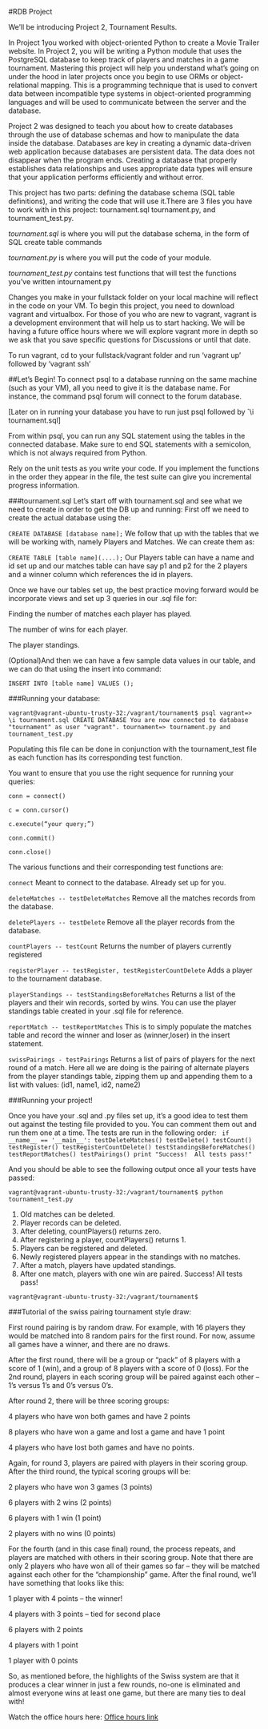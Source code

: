 #RDB Project

We’ll be introducing Project 2, Tournament Results.

In Project 1you worked with object-oriented Python to create a Movie Trailer website. In Project 2, you will be writing a Python module that uses the PostgreSQL database to keep track of players and matches in a game tournament. Mastering this project will help you understand what’s going on under the hood in later projects once you begin to use ORMs or object-relational mapping. This is a programming technique that is used to convert data between incompatible type systems in object-oriented programming languages and will be used to communicate between the server and the database.

Project 2 was designed to teach you about how to create databases through the use of database schemas and how to manipulate the data inside the database. Databases are key in creating a dynamic data-driven web application because databases are persistent data. The data does not disappear when the program ends. Creating a database that properly establishes data relationships and uses appropriate data types will ensure that your application performs efficiently and without error.

This project has two parts: defining the database schema (SQL table definitions), and writing the code that will use it.There are 3 files you have to work with in this project: 
tournament.sql tournament.py, and tournament_test.py.

*tournament.sql* is where you will put the database schema, in the form of SQL create table commands

*tournament.py* is where you will put the code of your module. 

*tournament_test.py* contains test functions that will test the functions you’ve written intournament.py

Changes you make in your fullstack folder on your local machine will reflect in the code on your VM. To begin this project, you need to download vagrant and virtualbox. For those of you who are new to vagrant, vagrant is a development environment that will help us to start hacking. We will be having a future office hours where we will explore vagrant more in depth so we ask that you save specific questions for Discussions or until that date.

To run vagrant, cd to your fullstack/vagrant folder and run ‘vagrant up’ followed by ‘vagrant ssh’

##Let’s Begin!
To connect psql to a database running on the same machine (such as your VM), all you need to give it is the database name. For instance, the command psql forum will connect to the forum database.

[Later on in running your database you have to run just psql followed by `\i tournament.sql]

From within psql, you can run any SQL statement using the tables in the connected database. Make sure to end SQL statements with a semicolon, which is not always required from Python.

Rely on the unit tests as you write your code. If you implement the functions in the order they appear in the file, the test suite can give you incremental progress information.

###tournament.sql
Let’s start off with tournament.sql and see what we need to create in order to get the DB up and running:
First off we need to create the actual database using the:

`CREATE DATABASE [database name];`
We follow that up with the tables that we will be working with, namely Players and Matches. We can create them as:

`CREATE TABLE [table name](....);`
Our Players table can have a name and id set up and our matches table can have say p1 and p2 for the 2 players and a winner column which references the id in players.

Once we have our tables set up, the best practice moving forward would be incorporate views and set up 3 queries in our .sql file for:

Finding the number of matches each player has played.

The number of wins for each player.

The player standings.

(Optional)And then we can have a few sample data values in our table, and we can do that using the insert into command:

`INSERT INTO [table name] VALUES ();`

###Running your database:

`vagrant@vagrant-ubuntu-trusty-32:/vagrant/tournament$ psql
vagrant=> \i tournament.sql
CREATE DATABASE
You are now connected to database "tournament" as user "vagrant".
tournament=>
tournament.py and tournament_test.py`

Populating this file can be done in conjunction with the tournament_test file as each function has its corresponding test function.

You want to ensure that you use the right sequence for running your queries:

`conn = connect()`

`c = conn.cursor()`

`c.execute(“your query;”)`

`conn.commit()`

`conn.close()`

The various functions and their corresponding test functions are:

`connect`
Meant to connect to the database. Already set up for you.

`deleteMatches -- testDeleteMatches`
Remove all the matches records from the database.

`deletePlayers -- testDelete`
Remove all the player records from the database.

`countPlayers -- testCount`
Returns the number of players currently registered

`registerPlayer -- testRegister, testRegisterCountDelete`
Adds a player to the tournament database.

`playerStandings -- testStandingsBeforeMatches`
Returns a list of the players and their win records, sorted by wins. You can use the player standings table created in your .sql file for reference.

`reportMatch -- testReportMatches`
This is to simply populate the matches table and record the winner and loser as (winner,loser) in the insert statement.

`swissPairings - testPairings`
Returns a list of pairs of players for the next round of a match. Here all we are doing is the pairing of alternate players from the player standings table, zipping them up and appending them to a list with values:
(id1, name1, id2, name2)

###Running your project!

Once you have your .sql and .py files set up, it’s a good idea to test them out against the testing file provided to you. You can comment them out and run them one at a time. The tests are run in the following order:
`
if __name__ == '__main__':
  testDeleteMatches()
  testDelete()
  testCount()
  testRegister()
  testRegisterCountDelete()
  testStandingsBeforeMatches()
  testReportMatches()
  testPairings()
  print "Success!  All tests pass!"`

And you should be able to see the following output once all your tests have passed:

`vagrant@vagrant-ubuntu-trusty-32:/vagrant/tournament$ python tournament_test.py`

1. Old matches can be deleted.
2. Player records can be deleted.
3. After deleting, countPlayers() returns zero.
4. After registering a player, countPlayers() returns 1.
5. Players can be registered and deleted.
6. Newly registered players appear in the standings with no matches.
7. After a match, players have updated standings.
8. After one match, players with one win are paired.
Success!  All tests pass!

`vagrant@vagrant-ubuntu-trusty-32:/vagrant/tournament$`

###Tutorial of the swiss pairing tournament style draw:

First round pairing is by random draw. For example, with 16 players they would be matched into 8 random pairs for the first round. For now, assume all games have a winner, and there are no draws.

After the first round, there will be a group or “pack” of 8 players with a score of 1 (win), and a group of 8 players with a score of 0 (loss). For the 2nd round, players in each scoring group will be paired against each other – 1’s versus 1’s and 0’s versus 0’s.

After round 2, there will be three scoring groups:

 4 players who have won both games and have 2 points
 
 8 players who have won a game and lost a game and have 1 point
 
 4 players who have lost both games and have no points.
 

Again, for round 3, players are paired with players in their scoring group. After the third round, the typical scoring groups will be:

2 players who have won 3 games (3 points)

6 players with 2 wins (2 points)

6 players with 1 win (1 point)

2 players with no wins (0 points)

For the fourth (and in this case final) round, the process repeats, and players are matched with others in their scoring group. Note that there are only 2 players who have won all of their games so far – they will be matched against each other for the “championship” game. After the final round, we’ll have something that looks like this:

1 player with 4 points – the winner!

4 players with 3 points – tied for second place

6 players with 2 points

4 players with 1 point

1 player with 0 points

So, as mentioned before, the highlights of the Swiss system are that it produces a clear winner in just a few rounds, no-one is eliminated and almost everyone wins at least one game, but there are many ties to deal with!

Watch the office hours here: [Office hours link](https://plus.google.com/u/0/events/co3cqvh831fqfqvv4i0og1rfulc?authkey=CNDs2tTUztO4wgE)